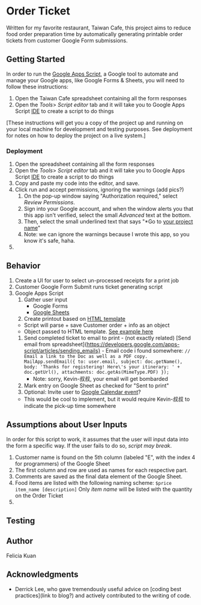 # Order Ticket

Written for my favorite restaurant, Taiwan Cafe, this project aims to reduce food order preparation time by automatically generating printable order tickets from customer Google Form submissions.

## Getting Started

In order to run the [Google Apps Script](https://script.google.com), a Google tool to automate and manage your Google apps, like Google Forms & Sheets, you will need to follow these instructions:

1. Open the Taiwan Cafe spreadsheet containing all the form responses
2. Open the _Tools_> _Script editor_ tab and it will take you to Google Apps Script [IDE](https://www.codecademy.com/articles/what-is-an-ide "What is an IDE?") to create a script to do things

[These instructions will get you a copy of the project up and running on your local machine for development and testing purposes. See deployment for notes on how to deploy the project on a live system.]

### Deployment

1. Open the spreadsheet containing all the form responses
2. Open the _Tools_> _Script editor_ tab and it will take you to Google Apps Script [IDE](https://www.codecademy.com/articles/what-is-an-ide "What is an IDE?") to create a script to do things
3. Copy and paste my code into the editor, and save.
4. Click run and accept permissions, ignoring the warnings (add pics?)
   1. On the pop-up window saying "Authorization required," select _Review Permissions_.
   2. Sign into your Google account, and when the window alerts you that this app isn't verified, select the small _Advanced_ text at the bottom.
   3. Then, select the small underlined text that says "\*Go to [your project name](unsafe)"
   4. Note: we can ignore the warnings because I wrote this app, so you know it's safe, haha.
5.

## Behavior

1. Create a UI for user to select un-processed receipts for a print job
2. Customer Google Form Submit runs ticket generating script
3. Google Apps Script
   1. Gather user input
      - Google Forms
      - [Google Sheets](https://developers.google.com/apps-script/guides/sheets#reading_data)
   2. Create printout based on [HTML template](https://developers.google.com/apps-script/guides/html/templates "Google HTML services doc")
   - Script will parse + save Customer order + info as an object
   - Object passed to HTML template. [See example here](https://developers.google.com/apps-script/guides/html/templates#calling_apps_script_functions_from_a_template)
   1. Send completed ticket to email to print - (not exactly related) [Send email from spreadsheet]{https://developers.google.com/apps-script/articles/sending_emails} - Email code i found somewhere:
      `// Email a link to the Doc as well as a PDF copy. MailApp.sendEmail({ to: user.email, subject: doc.getName(), body: 'Thanks for registering! Here\'s your itinerary: ' + doc.getUrl(), attachments: doc.getAs(MimeType.PDF) });`
      - Note: sorry, Kevin-叔叔, your email will get bombarded
   2. Mark entry on Google Sheet as checked for "Sent to print"
   3. Optional: Invite user to [Google Calendar event](https://developers.google.com/apps-script/quickstart/forms "The useful how-to")?
   - This would be cool to implement, but it would require Kevin-叔叔 to indicate the pick-up time somewhere

## Assumptions about User Inputs

In order for this script to work, it assumes that the user will input data into the form a specific way. If the user fails to do so, _script may break_.

1. Customer name is found on the 5th column (labeled "E", with the index 4 for programmers) of the Google Sheet
2. The first column and row are used as names for each respective part.
3. Comments are saved as the final data element of the Google Sheet.
4. Food items are listed with the following naming scheme:
   `$price item_name [description]`
   Only _item name_ will be listed with the quantity on the Order Ticket
5.

## Testing

## Author

Felicia Kuan

## Acknowledgments

- Derrick Lee, who gave tremendously useful advice on [coding best practices](link to blog?) and actively contributed to the writing of code.
